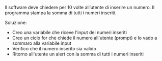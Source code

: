 Il software deve chiedere per 10 volte all’utente di inserire un numero.
Il programma stampa la somma di tutti i numeri inseriti.

Soluzione:
- Creo una variabile che riceve l'input dei numeri inseriti
- Creo un ciclo for che chiede il numero all'utente (prompt) e lo vado a sommaro alla variabile input
- Verifico che il numero inserito sia valido
- Ritorno all'utente un alert con la somma di tutti i numeri inseriti